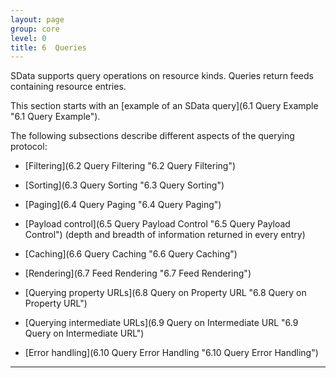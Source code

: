 ```yaml
---
layout: page
group: core
level: 0
title: 6  Queries
---
```


SData supports query operations on resource kinds. Queries return feeds
containing resource entries.

This section starts with an [example of an SData
query](6.1 Query Example "6.1 Query Example").

The following subsections describe different aspects of the querying
protocol:

*   [Filtering](6.2 Query Filtering "6.2 Query Filtering")

*   [Sorting](6.3 Query Sorting "6.3 Query Sorting")

*   [Paging](6.4 Query Paging "6.4 Query Paging")

*   [Payload control](6.5 Query Payload Control "6.5 Query Payload Control") (depth and breadth of information returned in every entry)

*   [Caching](6.6 Query Caching "6.6 Query Caching")

*   [Rendering](6.7 Feed Rendering "6.7 Feed Rendering")

*   [Querying property URLs](6.8 Query on Property URL "6.8 Query on Property URL")

*   [Querying intermediate URLs](6.9 Query on Intermediate URL "6.9 Query on Intermediate URL")

*   [Error handling](6.10 Query Error Handling "6.10 Query Error Handling")

* * *